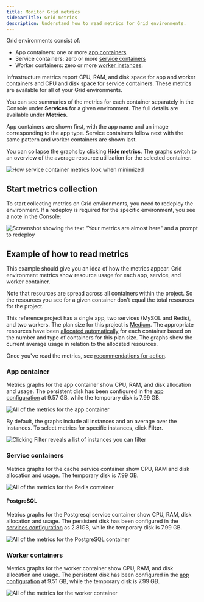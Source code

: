 ```yaml
---
title: Monitor Grid metrics
sidebarTitle: Grid metrics
description: Understand how to read metrics for Grid environments.
---
```


Grid environments consist of:

* App containers: one or more [app containers](../../create-apps/_index.md)
* Service containers: zero or more [service containers](../../add-services/_index.md)
* Worker containers: zero or more [worker instances](/create-apps/app-reference/single-runtime-image.md#workers).

Infrastructure metrics report CPU, RAM, and disk space for app and worker containers
and CPU and disk space for service containers. These metrics are available for all of your Grid environments.

You can see summaries of the metrics for each container separately in the Console under **Services** for a given environment. The full details are available under **Metrics**.

App containers are shown first, with the app name and an image corresponding to the app type.
Service containers follow next with the same pattern and worker containers are shown last.

You can collapse the graphs by clicking **Hide metrics**.
The graphs switch to an overview of the average resource utilization for the selected container.

![How service container metrics look when minimized](/images/metrics/grid-postgresql-hidden.png "0.65")

## Start metrics collection

To start collecting metrics on Grid environments, you need to redeploy the environment.
If a redeploy is required for the specific environment, you see a note in the Console:

![Screenshot showing the text "Your metrics are almost here" and a prompt to redeploy](/images/metrics/metrics-redeploy-prompt.png "0.3")

## Example of how to read metrics

This example should give you an idea of how the metrics appear.
Grid environment metrics show resource usage for each app, service, and worker container.

Note that resources are spread across all containers within the project.
So the resources you see for a given container don't equal the total resources for the project.

This reference project has a single app, two services (MySQL and Redis), and two workers.
The plan size for this project is [Medium](https://platform.sh/pricing/).
The appropriate resources have been [allocated automatically](/create-apps/app-reference/single-runtime-image.md#sizes) for each container
based on the number and type of containers for this plan size.
The graphs show the current average usage in relation to the allocated resources.

Once you've read the metrics, see [recommendations for action](./_index.md#grid-environments).

### App container

Metrics graphs for the app container show CPU, RAM, and disk allocation and usage.
The persistent disk has been configured in the [app configuration](/create-apps/app-reference/single-runtime-image.md#top-level-properties)
at 9.57&nbsp;GB, while the temporary disk is 7.99&nbsp;GB.

![All of the metrics for the app container](/images/metrics/grid-appcontainer.png)

By default, the graphs include all instances and an average over the instances.
To select metrics for specific instances, click **Filter**.

![Clicking Filter reveals a list of instances you can filter](/images/metrics/filtering-gen3.png "0.4")

### Service containers

Metrics graphs for the cache service container show CPU, RAM and disk allocation and usage.
The temporary disk is 7.99&nbsp;GB.

![All of the metrics for the Redis container](/images/metrics/grid-services.png)

#### PostgreSQL

Metrics graphs for the Postgresql service container show CPU, RAM, disk allocation and usage.
The persistent disk has been configured in the [services configuration](../../add-services/_index.md)
as 2.81GB,
while the temporary disk is 7.99&nbsp;GB.

![All of the metrics for the PostgreSQL container](/images/metrics/grid-postgresql-full.png)


### Worker containers

Metrics graphs for the worker container show CPU, RAM, and disk allocation and usage.
The persistent disk has been configured in the [app configuration](/create-apps/app-reference/single-runtime-image.md#top-level-properties)
at 9.51&nbsp;GB, while the temporary disk is 7.99&nbsp;GB. 

![All of the metrics for the worker container](/images/metrics/grid-workers.png)

